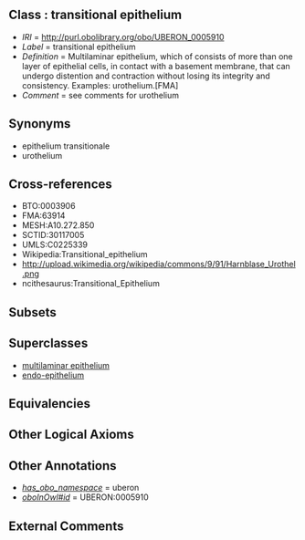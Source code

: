 
## Class : transitional epithelium

 * *IRI* = http://purl.obolibrary.org/obo/UBERON_0005910
 * *Label* = transitional epithelium
 * *Definition* = Multilaminar epithelium, which of consists of more than one layer of epithelial cells, in contact with a basement membrane, that can undergo distention and contraction without losing its integrity and consistency. Examples: urothelium.[FMA]
 * *Comment* = see comments for urothelium

## Synonyms

 * epithelium transitionale
 * urothelium

## Cross-references

 * BTO:0003906
 * FMA:63914
 * MESH:A10.272.850
 * SCTID:30117005
 * UMLS:C0225339
 * Wikipedia:Transitional_epithelium
 * http://upload.wikimedia.org/wikipedia/commons/9/91/Harnblase_Urothel.png
 * ncithesaurus:Transitional_Epithelium

## Subsets


## Superclasses

 * [multilaminar epithelium](../../UBERON/86/UBERON_0000486.md)
 * [endo-epithelium](../../UBERON/11/UBERON_0005911.md)

## Equivalencies


## Other Logical Axioms


## Other Annotations

 * *[has_obo_namespace](../../ce/oboInOwl#hasOBONamespace.md)* = uberon
 * *[oboInOwl#id](../../id/oboInOwl#id.md)* = UBERON:0005910

## External Comments

